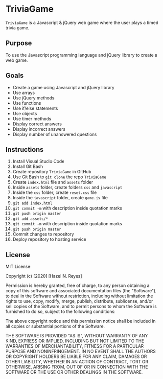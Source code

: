 # TriviaGame

`TriviaGame` is a Javascript & jQuery web game where the user plays a timed trivia game.

## Purpose

To use the Javascript programming language and jQuery library to create a web game.

## Goals

- Create a game using Javascript and jQuery library
- Use arrays
- Use jQuery methods
- Use functions
- Use if/else statements
- Use objects
- Use timer methods
- Display correct answers
- Display incorrect answers
- Display number of unanswered questions

## Instructions

1. Install Visual Studio Code
1. Install Git Bash
1. Create repository `TriviaGame` in GitHub
1. Use Git Bash to `git clone` the repo `TriviaGame`
1. Create `index.html` file and `assets` folder
1. Inside `assets` folder, create folders `css` and `javascript`
1. Inside the `css` folder, create `reset.css` file
1. Inside the `javascript` folder, create `game.js` file
1. `git add index.html`
1. `git commit -m` with description inside quotation marks
1. `git push origin master`
1. `git add assets/*`
1. `git commit -m` with description inside quotation marks
1. `git push origin master`
1. Commit changes to repository
1. Deploy repository to hosting service

## License

MIT License

Copyright (c) [2020] [Hazel N. Reyes]

Permission is hereby granted, free of charge, to any person obtaining a copy
of this software and associated documentation files (the "Software"), to deal
in the Software without restriction, including without limitation the rights
to use, copy, modify, merge, publish, distribute, sublicense, and/or sell
copies of the Software, and to permit persons to whom the Software is
furnished to do so, subject to the following conditions:

The above copyright notice and this permission notice shall be included in all
copies or substantial portions of the Software.

THE SOFTWARE IS PROVIDED "AS IS", WITHOUT WARRANTY OF ANY KIND, EXPRESS OR
IMPLIED, INCLUDING BUT NOT LIMITED TO THE WARRANTIES OF MERCHANTABILITY,
FITNESS FOR A PARTICULAR PURPOSE AND NONINFRINGEMENT. IN NO EVENT SHALL THE
AUTHORS OR COPYRIGHT HOLDERS BE LIABLE FOR ANY CLAIM, DAMAGES OR OTHER
LIABILITY, WHETHER IN AN ACTION OF CONTRACT, TORT OR OTHERWISE, ARISING FROM,
OUT OF OR IN CONNECTION WITH THE SOFTWARE OR THE USE OR OTHER DEALINGS IN THE
SOFTWARE.
